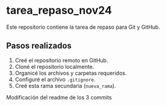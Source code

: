 # tarea_repaso_nov24
Este repositorio contiene la tarea de repaso para Git y GitHub.

## Pasos realizados
1. Creé el repositorio remoto en GitHub.
2. Cloné el repositorio localmente.
3. Organicé los archivos y carpetas requeridos.
4. Configuré el archivo `.gitignore`.
5. Creé esta rama secundaria (`nueva_rama`).


Modificación del readme de los 3 commits